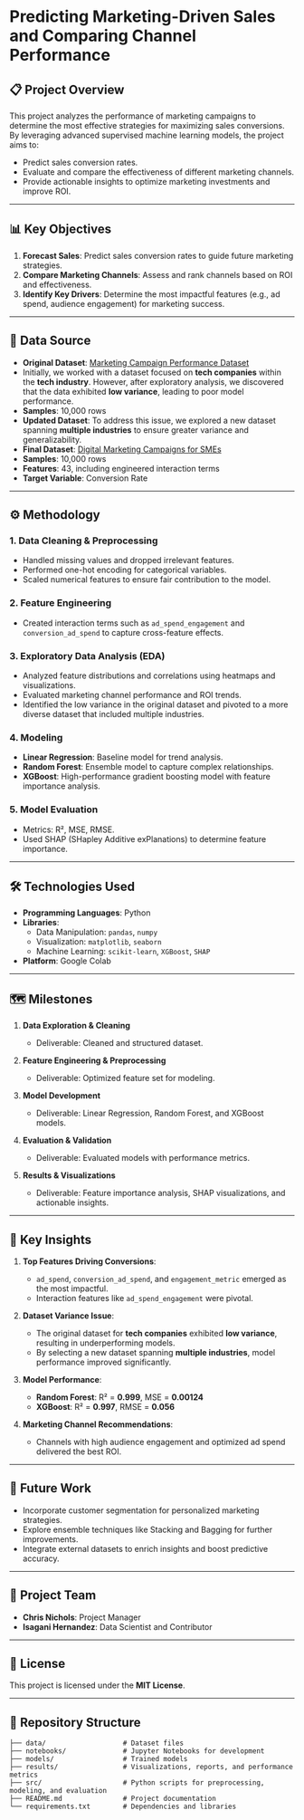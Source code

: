 # Predicting Marketing-Driven Sales and Comparing Channel Performance

## 📋 Project Overview  
This project analyzes the performance of marketing campaigns to determine the most effective strategies for maximizing sales conversions. By leveraging advanced supervised machine learning models, the project aims to:  
- Predict sales conversion rates.  
- Evaluate and compare the effectiveness of different marketing channels.  
- Provide actionable insights to optimize marketing investments and improve ROI.  

---

## 📊 Key Objectives  
1. **Forecast Sales**: Predict sales conversion rates to guide future marketing strategies.  
2. **Compare Marketing Channels**: Assess and rank channels based on ROI and effectiveness.  
3. **Identify Key Drivers**: Determine the most impactful features (e.g., ad spend, audience engagement) for marketing success.  

---

## 📁 Data Source  
- **Original Dataset**: [Marketing Campaign Performance Dataset](https://www.kaggle.com/datasets/manishabhatt22/marketing-campaign-performance-dataset/data)
-  Initially, we worked with a dataset focused on **tech companies** within the **tech industry**. However, after exploratory analysis, we discovered that the data exhibited **low variance**, leading to poor model performance.
- **Samples**: 10,000 rows 
- **Updated Dataset**: To address this issue, we explored a new dataset spanning **multiple industries** to ensure greater variance and generalizability.  
- **Final Dataset**: [Digital Marketing Campaigns for SMEs](https://www.kaggle.com/datasets/farhanmittho/digital-marketing-campaigns-for-smes)  
- **Samples**: 10,000 rows  
- **Features**: 43, including engineered interaction terms  
- **Target Variable**: Conversion Rate  

---

## ⚙️ Methodology  

### 1. Data Cleaning & Preprocessing  
- Handled missing values and dropped irrelevant features.  
- Performed one-hot encoding for categorical variables.  
- Scaled numerical features to ensure fair contribution to the model.  

### 2. Feature Engineering  
- Created interaction terms such as `ad_spend_engagement` and `conversion_ad_spend` to capture cross-feature effects.  

### 3. Exploratory Data Analysis (EDA)  
- Analyzed feature distributions and correlations using heatmaps and visualizations.  
- Evaluated marketing channel performance and ROI trends.  
- Identified the low variance in the original dataset and pivoted to a more diverse dataset that included multiple industries.  

### 4. Modeling  
- **Linear Regression**: Baseline model for trend analysis.  
- **Random Forest**: Ensemble model to capture complex relationships.  
- **XGBoost**: High-performance gradient boosting model with feature importance analysis.  

### 5. Model Evaluation  
- Metrics: R², MSE, RMSE.  
- Used SHAP (SHapley Additive exPlanations) to determine feature importance.  

---

## 🛠️ Technologies Used  
- **Programming Languages**: Python  
- **Libraries**:  
  - Data Manipulation: `pandas`, `numpy`  
  - Visualization: `matplotlib`, `seaborn`  
  - Machine Learning: `scikit-learn`, `XGBoost`, `SHAP`  
- **Platform**: Google Colab  

---

## 🗺️ Milestones  

1. **Data Exploration & Cleaning**  
   - Deliverable: Cleaned and structured dataset.  

2. **Feature Engineering & Preprocessing**  
   - Deliverable: Optimized feature set for modeling.  

3. **Model Development**  
   - Deliverable: Linear Regression, Random Forest, and XGBoost models.  

4. **Evaluation & Validation**  
   - Deliverable: Evaluated models with performance metrics.  

5. **Results & Visualizations**  
   - Deliverable: Feature importance analysis, SHAP visualizations, and actionable insights.  

---

## 🌟 Key Insights  
1. **Top Features Driving Conversions**:  
   - `ad_spend`, `conversion_ad_spend`, and `engagement_metric` emerged as the most impactful.  
   - Interaction features like `ad_spend_engagement` were pivotal.  

2. **Dataset Variance Issue**:  
   - The original dataset for **tech companies** exhibited **low variance**, resulting in underperforming models.  
   - By selecting a new dataset spanning **multiple industries**, model performance improved significantly.  

3. **Model Performance**:  
   - **Random Forest**: R² = **0.999**, MSE = **0.00124**  
   - **XGBoost**: R² = **0.997**, RMSE = **0.056**  

4. **Marketing Channel Recommendations**:  
   - Channels with high audience engagement and optimized ad spend delivered the best ROI.  

---

## 🚀 Future Work  
- Incorporate customer segmentation for personalized marketing strategies.  
- Explore ensemble techniques like Stacking and Bagging for further improvements.  
- Integrate external datasets to enrich insights and boost predictive accuracy.  

---

## 👥 Project Team  
- **Chris Nichols**: Project Manager  
- **Isagani Hernandez**: Data Scientist and Contributor   

---

## 📜 License  
This project is licensed under the **MIT License**.  

---

## 📂 Repository Structure  

```plaintext
├── data/                   # Dataset files  
├── notebooks/              # Jupyter Notebooks for development  
├── models/                 # Trained models  
├── results/                # Visualizations, reports, and performance metrics  
├── src/                    # Python scripts for preprocessing, modeling, and evaluation  
├── README.md               # Project documentation  
└── requirements.txt        # Dependencies and libraries  

